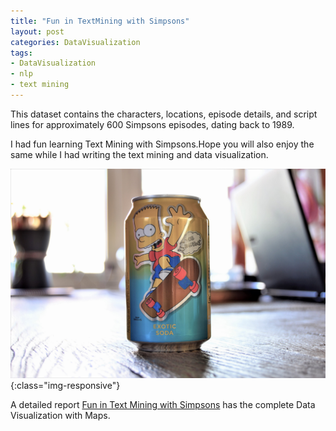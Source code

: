 ```yaml
---
title: "Fun in TextMining with Simpsons"
layout: post
categories: DataVisualization
tags:
- DataVisualization
- nlp
- text mining
---
```


This dataset contains the characters, locations, episode details, and script lines for approximately 600 Simpsons episodes, dating back to 1989.

I had fun learning Text Mining with Simpsons.Hope you will also enjoy the same while I had writing the text mining and data visualization.
                  
![Simpsons Text Mining](/images/Simpsons/Simpsons.jpeg){:class="img-responsive"}

A detailed report [Fun in Text Mining with Simpsons](https://www.kaggle.com/ambarish/fun-in-text-mining-with-simpsons) has the complete Data Visualization with Maps.                 

